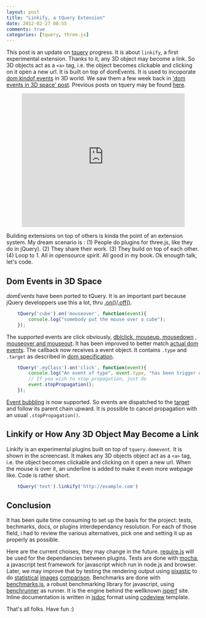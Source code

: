```yaml
---
layout: post
title: "Linkify, a tQuery Extension"
date: 2012-02-27 08:55
comments: true
categories: [tquery, three.js]
---
```


This post is an update on
[tquery](https://github.com/jeromeetienne/tquery) progress.
It is about ```linkify```, a first experimental extension.
Thanks to it, any 3D object may become a link.
So  3D objects act as a ```<a>``` tag, i.e. the object becomes
clickable and clicking on it open a new url.
It is built on top of domEvents.
It is used to incoporate
[dom kindof events](http://www.w3.org/TR/DOM-Level-2-Events/events.html)
in 3D world.
We saw them a few week back in
['dom events in 3D space' post](http://learningthreejs.com/blog/2012/01/17/dom-events-in-3d-space/).
Previous posts on tquery may be found [here](/blog/categories/tquery/).

<!-- more -->

<center>
	<iframe width="425" height="349" src="http://www.youtube.com/embed/MlW7PeuXGDM" frameborder="0" allowfullscreen></iframe>
</center>

Building extensions on top of others is kinda the point of an extension system.
My dream scenario is : 
(1) People do plugins for three.js, like they do in jQuery).
(2) They share their work.
(3) They build on top of each other.
(4) Loop to 1.
All in opensource spirit. All good in my book. Ok enougth talk, let's code.

## Dom Events in 3D Space

*domEvents* have been ported to tQuery.
It is an important part because jQuery developpers use this a lot, thru
[.on()](http://api.jquery.com/on/)/[.off()](http://api.jquery.com/off/).

```javascript
    tQuery('cube').on('mouseover', function(event){
        console.log("somebody put the mouse over a cube");
    });
```

The supported events are click obviously,
[dblclick, mouseup, mousedown](http://www.quirksmode.org/dom/events/click.html)
, [mouseover and mouseout](http://www.quirksmode.org/dom/events/mouseover.html).
It has been improved to better match
[actual dom events](http://www.w3.org/TR/DOM-Level-2-Events/events.html).
The callback now receives a event object. It contains ```.type``` and ```.target```
as described in [dom specification](http://www.w3.org/TR/DOM-Level-2-Events/events.html#Events-Event).


```javascript
    tQuery('.myClass').on('click', function(event){
        console.log("An event of type", event.type, "has been trigger on ", event.target);
        // If you wish to stop propagation, just do 
        event.stopPropagation();
    });
```

[Event bubbling](http://www.w3.org/TR/DOM-Level-2-Events/events.html#Events-flow-bubbling)
is now supported. So events are dispatched to the
[target](http://www.w3.org/TR/DOM-Level-2-Events/events.html#Events-EventTarget)
and follow its parent chain upward. It is possible to cancel propagation with an usual
 ```.stopPropagation()```.

## Linkify or How Any 3D Object May Become a Link

Linkify is an experimental plugins built on top of ```tquery.domevent```. It is
shown in the screencast.
It makes any 3D objects object act as a ```<a>``` tag, i.e. the object becomes
clickable and clicking on it open a new url. When the mouse is over it, an underline
is added to make it even more webpage like.
Code is rather short.

```javascript
    tQuery('text').linkify('http://example.com')
```

## Conclusion

It has been quite time consuming to set up the basis for the project:
tests, bechmarks, docs, or plugins interdependancy resolution. 
For each of those field, i had to review the various alternatives,
pick one and setting it up as properly as possible.

Here are the current choises, they may change in the future.
[require.js](http://requirejs.org/) will be used for the dependancies between plugins.
Tests are done with [mocha](http://visionmedia.github.com/mocha/),
a javascript test framework for javascript which run in node.js and browser.
Later, we may improve that by testing the rendering output using
[pixastic](http://www.pixastic.com/) to do
[statistical](http://en.wikipedia.org/wiki/Mean_squared_error)
[images](http://en.wikipedia.org/wiki/Peak_signal-to-noise_ratio)
[comparison](http://en.wikipedia.org/wiki/Root_mean_square_deviation).
Benchmarks are done with
[benchmarks.js](http://benchmarkjs.com/), a robust benchmarking library for javascript,
using
[benchrunner](https://github.com/jeromeetienne/benchrunner)
as runner.
It is the engine behind the wellknown
[jsperf](http://jsperf.com/browse)
site.
Inline documentation is written in [jsdoc](http://code.google.com/p/jsdoc-toolkit/)
format using
[codeview](http://www.thebrightlines.com/2010/05/06/new-template-for-jsdoctoolkit-codeview/)
template.

That's all folks. Have fun :)